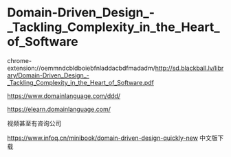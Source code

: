 # Domain-Driven_Design_-_Tackling_Complexity_in_the_Heart_of_Software




chrome-extension://oemmndcbldboiebfnladdacbdfmadadm/http://sd.blackball.lv/library/Domain-Driven_Design_-_Tackling_Complexity_in_the_Heart_of_Software.pdf


https://www.domainlanguage.com/ddd/

https://elearn.domainlanguage.com/

视频甚至有咨询公司






https://www.infoq.cn/minibook/domain-driven-design-quickly-new 中文版下载

























